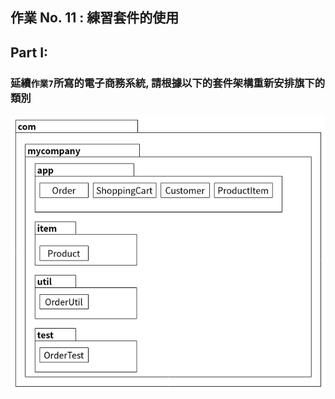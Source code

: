 ## 作業 No. 11 : 練習套件的使用

## Part I:
### 延續`作業7`所寫的電子商務系統, 請根據以下的套件架構重新安排旗下的類別
![套件架構](uml_packages_str.png)

